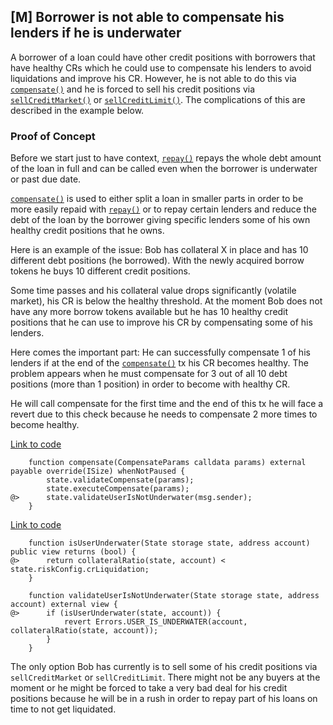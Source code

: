## [M] Borrower is not able to compensate his lenders if he is underwater

A borrower of a loan could have other credit positions with borrowers that have healthy CRs which he could use to compensate his lenders to avoid liquidations and improve his CR. However, he is not able to do this via [`compensate()`](relative_path_091409:src/Size.sol#L247) and he is forced to sell his credit positions via [`sellCreditMarket()`](relative_path_091409:src/Size.sol#L188) or [`sellCreditLimit()`](relative_path_091409:src/Size.sol#L172). The complications of this are described in the example below.

### Proof of Concept

Before we start just to have context, [`repay()`](relative_path_091409:src/Size.sol#L198) repays the whole debt amount of the loan in full and can be called even when the borrower is underwater or past due date.

[`compensate()`](relative_path_091409:src/Size.sol#L247) is used to either split a loan in smaller parts in order to be more easily repaid with [`repay()`](relative_path_091409:src/Size.sol#L198) or to repay certain lenders and reduce the debt of the loan by the borrower giving specific lenders some of his own healthy credit positions that he owns.

Here is an example of the issue:
Bob has collateral X in place and has 10 different debt positions (he borrowed).
With the newly acquired borrow tokens he buys 10 different credit positions.

Some time passes and his collateral value drops significantly (volatile market), his CR is below the healthy threshold. At the moment Bob does not have any more borrow tokens available but he has 10 healthy credit positions that he can use to improve his CR by compensating some of his lenders.

Here comes the important part: He can successfully compensate 1 of his lenders if at the end of the [`compensate()`](relative_path_091409:src/Size.sol#L247) tx his CR becomes healthy. The problem appears when he must compensate for 3 out of all 10 debt positions (more than 1 position) in order to become with healthy CR.

He will call compensate for the first time and the end of this tx he will face a revert due to this check because he needs to compensate 2 more times to become healthy.

[Link to code](relative_path_091409:src/Size.sol#L247-L251)

```solidity
    function compensate(CompensateParams calldata params) external payable override(ISize) whenNotPaused {
        state.validateCompensate(params);
        state.executeCompensate(params);
@>      state.validateUserIsNotUnderwater(msg.sender);
    }
```

[Link to code](relative_path_091409:src/libraries/RiskLibrary.sol#L117-L133)

```solidity
    function isUserUnderwater(State storage state, address account) public view returns (bool) {
@>      return collateralRatio(state, account) < state.riskConfig.crLiquidation;
    }

    function validateUserIsNotUnderwater(State storage state, address account) external view {
@>      if (isUserUnderwater(state, account)) {
            revert Errors.USER_IS_UNDERWATER(account, collateralRatio(state, account));
        }
    }
```

The only option Bob has currently is to sell some of his credit positions via `sellCreditMarket` or `sellCreditLimit`. There might not be any buyers at the moment or he might be forced to take a very bad deal for his credit positions because he will be in a rush in order to repay part of his loans on time to not get liquidated.



